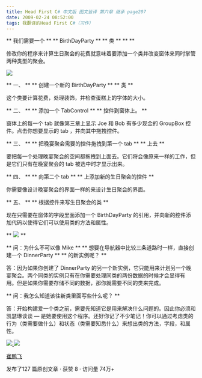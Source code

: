 ```yaml
---
title: Head First C# 中文版 图文皆译 第六章 继承 page207
date: 2009-02-24 08:52:00
tags: 我翻译的Head First C#（习作）
---
```

** 我们需要一个  ** ** BirthDayParty  ** ** 类  ** ** **

修改你的程序来计算生日聚会的花费就意味着要添加一个类并改变窗体来同时掌管两种类型的聚会。

![](https://p-blog.csdn.net/images/p_blog_csdn_net/cuipengfei1/EntryImages/20090224/2009-02-23_22-29-56.jpg)

** 一、  ** ** 创建一个新的  BirthDayParty  ** ** 类  **

这个类要计算花费，处理装饰，并检查蛋糕上的字体的大小。

** 二、  ** ** 添加一个  TabControl  ** ** 控件到窗体上。  **

窗体上的每一个  tab  就像第三章上显示  Joe  和  Bob  有多少现金的  GroupBox  控件。点击你想要显示的  tab
，并向其中拖拽控件。

** 三、  ** ** 把晚宴聚会需要的控件拖拽到第一个  tab  ** ** 上去  **

要把每一个处理晚宴聚会的空间都拖拽到上面去。它们将会像原来一样的工作，但是它们只有在晚宴聚会的  tab  被选中时才显示出来。

** 四、  ** ** 向第二个  tab  ** ** 上添加新的生日聚会的控件  **

你需要像设计晚宴聚会的界面一样的来设计生日聚会的界面。

** 五、  ** ** 根据控件来写生日聚会的类  **

现在只需要在窗体的字段里面添加一个  BirthDayParty  的引用，并向新的控件添加代码以使得它们可以使用类的方法和属性。

** ![](https://p-blog.csdn.net/images/p_blog_csdn_net/cuipengfei1/EntryImages/20090224/2009-02-24_08-40-39.jpg) **

** 问：为什么不可以像  Mike  ** ** 想要在导航器中比较三条道路时一样，直接创建一个  DinnerParty  ** ** 的新实例呢？  **

答：因为如果你创建了  DinnerParty  的另一个新实例，它只能用来计划另一个晚宴聚会。两个同类的实例只有在你需要处理同类的两份数据的时候才会显得有
用。但是如果你需要存储不同的数据，那你就需要不同的类来完成。

** 问：我怎么知道该往新类里面写些什么呢？  **

答：开始构建爱一个类之前，需要先知道它是用来解决什么问题的。因此你必须和凯瑟琳谈谈  —
是她要使用这个程序。还好你记了不少笔记！你可以通过考虑类的行为（类需要做什么）和状态（类需要知悉什么）来想出类的方法，字段，和属性。



[ ![](https://profile.csdnimg.cn/5/2/5/3_cuipengfei1)
![](https://g.csdnimg.cn/static/user-reg-year/1x/11.png)
](https://blog.csdn.net/cuipengfei1)

[ 崔鹏飞 ](https://blog.csdn.net/cuipengfei1)

发布了127 篇原创文章  ·  获赞 8  ·  访问量 74万+

